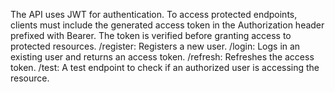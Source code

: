 The API uses JWT for authentication. To access protected endpoints, clients must include the generated access token in the Authorization header prefixed with Bearer. The token is verified before granting access to protected resources.
/register: Registers a new user.
/login: Logs in an existing user and returns an access token.
/refresh: Refreshes the access token.
/test: A test endpoint to check if an authorized user is accessing the resource.
